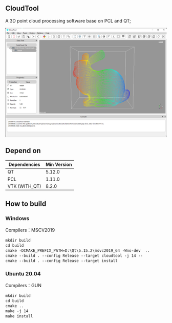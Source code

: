 ## CloudTool
A 3D point cloud processing software base on PCL and QT;

![](images/cloudtool.png)

## Depend on
| Dependencies | Min Version |
| ------------ | ------- |
| QT           | 5.12.0  |
| PCL          | 1.11.0  |
| VTK (WITH_QT)          | 8.2.0   |

## How to build
### Windows

Compilers：MSCV2019

```shell
mkdir build
cd build
cmake -DCMAKE_PREFIX_PATH=D:\Qt\5.15.2\msvc2019_64 -Wno-dev  ..
cmake --build . --config Release --target cloudtool -j 14 --
cmake --build . --config Release --target install 
```

### Ubuntu 20.04

Compilers：GUN

```shell
mkdir build
cd build
cmake .. 
make -j 14
make install
```
